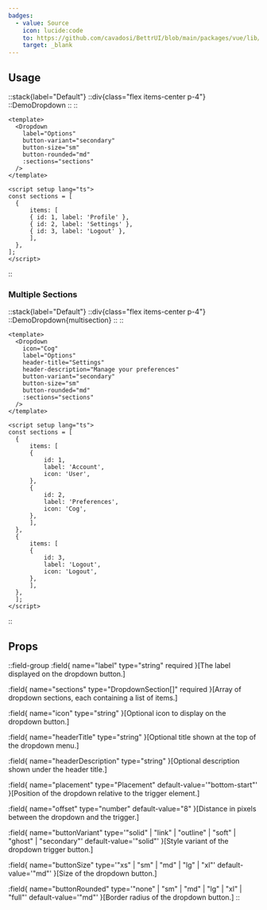 ```yaml
---
badges:
  - value: Source
    icon: lucide:code
    to: https://github.com/cavadosi/BettrUI/blob/main/packages/vue/lib/Dropdown/Dropdown.vue
    target: _blank
---
```


## Usage

::stack{label="Default"}
  ::div{class="flex items-center p-4"}
  ::DemoDropdown
  ::
  ::
  ```vue
  <template>
    <Dropdown
      label="Options"
      button-variant="secondary"
      button-size="sm"
      button-rounded="md"
      :sections="sections"
    />
  </template>

  <script setup lang="ts">
  const sections = [
    {
        items: [
        { id: 1, label: 'Profile' },
        { id: 2, label: 'Settings' },
        { id: 3, label: 'Logout' },
        ],
    },
  ];
  </script>
  ```
::

### Multiple Sections

::stack{label="Default"}
  ::div{class="flex items-center p-4"}
  ::DemoDropdown{multisection}
  ::
  ::
  ```vue
  <template>
    <Dropdown
      icon="Cog"
      label="Options"
      header-title="Settings"
      header-description="Manage your preferences"
      button-variant="secondary"
      button-size="sm"
      button-rounded="md"
      :sections="sections"
    />
  </template>

  <script setup lang="ts">
  const sections = [
    {
        items: [
        {
            id: 1,
            label: 'Account',
            icon: 'User',
        },
        {
            id: 2,
            label: 'Preferences',
            icon: 'Cog',
        },
        ],
    },
    {
        items: [
        {
            id: 3,
            label: 'Logout',
            icon: 'Logout',
        },
        ],
    },
    ];
  </script>
  ```
::

## Props

::field-group
  :field{
      name="label"
      type="string"
      required
    }[The label displayed on the dropdown button.]

  :field{
      name="sections"
      type="DropdownSection[]"
      required
    }[Array of dropdown sections, each containing a list of items.]

  :field{
      name="icon"
      type="string"
    }[Optional icon to display on the dropdown button.]

  :field{
      name="headerTitle"
      type="string"
    }[Optional title shown at the top of the dropdown menu.]

  :field{
      name="headerDescription"
      type="string"
    }[Optional description shown under the header title.]

  :field{
      name="placement"
      type="Placement"
      default-value='"bottom-start"'
    }[Position of the dropdown relative to the trigger element.]

  :field{
      name="offset"
      type="number"
      default-value="8"
    }[Distance in pixels between the dropdown and the trigger.]

  :field{
      name="buttonVariant"
      type='"solid" | "link" | "outline" | "soft" | "ghost" | "secondary"'
      default-value='"solid"'
    }[Style variant of the dropdown trigger button.]

  :field{
      name="buttonSize"
      type='"xs" | "sm" | "md" | "lg" | "xl"'
      default-value='"md"'
    }[Size of the dropdown button.]

  :field{
      name="buttonRounded"
      type='"none" | "sm" | "md" | "lg" | "xl" | "full"'
      default-value='"md"'
    }[Border radius of the dropdown button.]
::

